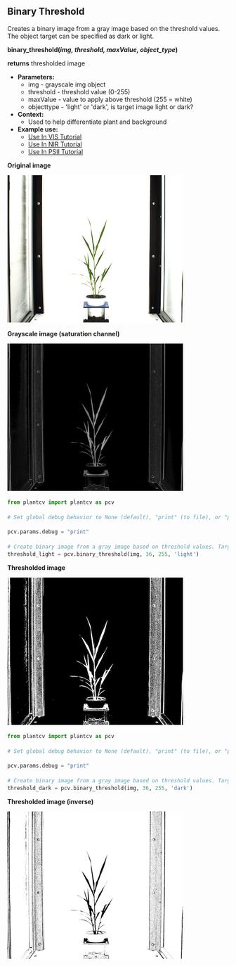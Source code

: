 ## Binary Threshold

Creates a binary image from a gray image based on the threshold values. 
The object target can be specified as dark or light.

**binary_threshold(*img, threshold, maxValue, object_type*)**

**returns** thresholded image

- **Parameters:**
    - img - grayscale img object
    - threshold - threshold value (0-255)
    - maxValue - value to apply above threshold (255 = white)
    - objecttype - 'light' or 'dark', is target image light or dark?
- **Context:**
    - Used to help differentiate plant and background
- **Example use:**
    - [Use In VIS Tutorial](vis_tutorial.md)
    - [Use In NIR Tutorial](nir_tutorial.md)
    - [Use In PSII Tutorial](psII_tutorial.md)
    
**Original image**

![Screenshot](img/documentation_images/binary_threshold/original_image.jpg)

**Grayscale image (saturation channel)**

![Screenshot](img/documentation_images/binary_threshold/saturation_image.jpg)

```python
from plantcv import plantcv as pcv

# Set global debug behavior to None (default), "print" (to file), or "plot" (Jupyter Notebooks or X11)

pcv.params.debug = "print"

# Create binary image from a gray image based on threshold values. Targeting light objects in the image.
threshold_light = pcv.binary_threshold(img, 36, 255, 'light')
```

**Thresholded image**

![Screenshot](img/documentation_images/binary_threshold/thresholded_image.jpg)

```python
from plantcv import plantcv as pcv

# Set global debug behavior to None (default), "print" (to file), or "plot" (Jupyter Notebooks or X11)

pcv.params.debug = "print"

# Create binary image from a gray image based on threshold values. Targeting dark objects in the image.
threshold_dark = pcv.binary_threshold(img, 36, 255, 'dark')
```

**Thresholded image (inverse)**

![Screenshot](img/documentation_images/binary_threshold/thresholded_inverse_image.jpg)
